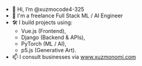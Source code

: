 - 👋 Hi, I’m @xuzmocode4-325
- 👀 I'm a freelance Full Stack ML / AI Engineer
- 🛠️ I build projects using:
  - Vue.js   (Frontend),
  - Django   (Backend & APIs),
  - PyTorch  (ML / AI),
  - p5.js    (Generative Art). 
- 📫 I consult businesses via www.xuzmonomi.com

<!---
xuzmocode4-325/xuzmocode4-325 is a ✨ special ✨ repository because its `README.md` (this file) appears on your GitHub profile.
You can click the Preview link to take a look at your changes.
--->
